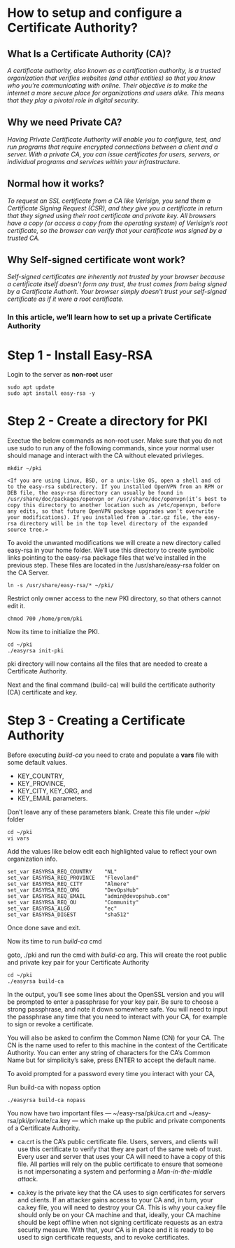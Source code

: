 # **How to setup and configure a Certificate Authority?**

## What Is a Certificate Authority (CA)?

*A certificate authority, also known as a certification authority, is a trusted organization that verifies websites (and other entities) so that you know who you’re communicating with online. Their objective is to make the internet a more secure place for organizations and users alike. This means that they play a pivotal role in digital security.*

## Why we need Private CA?

*Having Private Certificate Authority will enable you to configure, test, and run programs that require encrypted connections between a client and a server. With a private CA, you can issue certificates for users, servers, or individual programs and services within your infrastructure.*

## Normal how it works?

*To request an SSL certificate from a CA like Verisign, you send them a Certificate Signing Request (CSR), and they give you a certificate in return that they signed using their root certificate and private key. All browsers have a copy (or access a copy from the operating system) of Verisign’s root certificate, so the browser can verify that your certificate was signed by a trusted CA.*

## Why Self-signed certificate wont work?

*Self-signed certificates are inherently not trusted by your browser because a certificate itself doesn't form any trust, the trust comes from being signed by a Certificate Authorit. Your browser simply doesn't trust your self-signed certificate as if it were a root certificate.*

### In this article, we’ll learn how to set up a private Certificate Authority

# Step 1 - Install Easy-RSA

Login to the server as **non-root** user

```shell
sudo apt update
sudo apt install easy-rsa -y
```

# Step 2 - Create a directory for PKI

Exectue the below commands as non-root user. Make sure that you do not use sudo to run any of the following commands, since your normal user should manage and interact with the CA without elevated privileges.

```shell
mkdir ~/pki
```

`<If you are using Linux, BSD, or a unix-like OS, open a shell and cd to the easy-rsa subdirectory. If you installed OpenVPN from an RPM or DEB file, the easy-rsa directory can usually be found in /usr/share/doc/packages/openvpn or /usr/share/doc/openvpn(it’s best to copy this directory to another location such as /etc/openvpn, before any edits, so that future OpenVPN package upgrades won’t overwrite your modifications). If you installed from a .tar.gz file, the easy-rsa directory will be in the top level directory of the expanded source tree.>`

To avoid the unwanted modifications we will create a new directory called easy-rsa in your home folder. We’ll use this directory to create symbolic links pointing to the easy-rsa package files that we’ve installed in the previous step. These files are located in the /usr/share/easy-rsa folder on the CA Server.

```shell
ln -s /usr/share/easy-rsa/* ~/pki/
```

Restrict only owner access to the new PKI directory, so that others cannot edit it.

```shell
chmod 700 /home/prem/pki
```

Now its time to initialize the PKI.

```shell
cd ~/pki
./easyrsa init-pki
```

pki directory will now contains all the files that are needed to create a Certificate Authority.

Next and the final command (build-ca) will build the certificate authority (CA) certificate and key.


# Step 3 - Creating a Certificate Authority

Before executing *build-ca* you need to crate and populate a **vars** file with some default values. 

* KEY_COUNTRY, 
* KEY_PROVINCE, 
* KEY_CITY, KEY_ORG, and 
* KEY_EMAIL parameters. 

Don’t leave any of these parameters blank. Create this file under *~/pki* folder

```shell
cd ~/pki
vi vars
```

Add the values like below edit each highlighted value to reflect your own organization info.

```
set_var EASYRSA_REQ_COUNTRY    "NL"
set_var EASYRSA_REQ_PROVINCE   "Flevoland"
set_var EASYRSA_REQ_CITY       "Almere"
set_var EASYRSA_REQ_ORG        "DevOpsHub"
set_var EASYRSA_REQ_EMAIL      "admin@devopshub.com"
set_var EASYRSA_REQ_OU         "Community"
set_var EASYRSA_ALGO           "ec"
set_var EASYRSA_DIGEST         "sha512"
```

Once done save and exit.

Now its time to run *build-ca* cmd

goto, ./pki and run the cmd with *build-ca* arg. This will create the root public and private key pair for your Certificate Authority

```shell
cd ~/pki
./easyrsa build-ca
```

In the output, you’ll see some lines about the OpenSSL version and you will be prompted to enter a passphrase for your key pair. Be sure to choose a strong passphrase, and note it down somewhere safe. You will need to input the passphrase any time that you need to interact with your CA, for example to sign or revoke a certificate.

You will also be asked to confirm the Common Name (CN) for your CA. The CN is the name used to refer to this machine in the context of the Certificate Authority. You can enter any string of characters for the CA’s Common Name but for simplicity’s sake, press ENTER to accept the default name.

To avoid prompted for a password every time you interact with your CA,

Run build-ca with nopass option

```shell
./easyrsa build-ca nopass
```

You now have two important files — ~/easy-rsa/pki/ca.crt and ~/easy-rsa/pki/private/ca.key — which make up the public and private components of a Certificate Authority.

* ca.crt is the CA’s public certificate file. Users, servers, and clients will use this certificate to verify that they are part of the same web of trust. Every user and server that uses your CA will need to have a copy of this file. All parties will rely on the public certificate to ensure that someone is not impersonating a system and performing a *Man-in-the-middle attack*.

* ca.key is the private key that the CA uses to sign certificates for servers and clients. If an attacker gains access to your CA and, in turn, your ca.key file, you will need to destroy your CA. This is why your ca.key file should only be on your CA machine and that, ideally, your CA machine should be kept offline when not signing certificate requests as an extra security measure.
With that, your CA is in place and it is ready to be used to sign certificate requests, and to revoke certificates.

